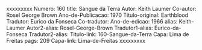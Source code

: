 xxxxxxxxx
Numero: 160
title: Sangue da Terra
Autor: Keith Laumer
Co-autor: Rosel George Brown
Ano-de-Publicacao: 1970
Titulo-original: Earthblood
Tradutor: Eurico da Fonseca
Co-tradutor: 
Ano-de-edicao: 1966
alias: Keith-Laumer
Autor2-alias: Rosel-George-Brown
Tradutor1-alias: Eurico-da-Fonseca
Tradutor2-alias: 
Titulo-link: 160-Sangue-da-Terra
Capa: Lima de Freitas
pags: 209
Capa-link: Lima-de-Freitas
xxxxxxxxx
